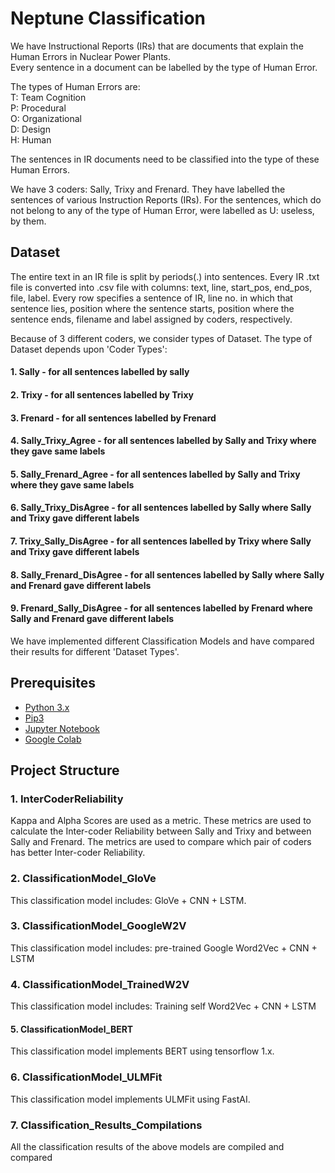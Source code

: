 # Neptune Classification

We have Instructional Reports (IRs) that are documents that explain the Human Errors in Nuclear Power Plants. <br>
Every sentence in a document can be labelled by the type of Human Error. <br>

The types of Human Errors are: <br>
T: Team Cognition <br>
P: Procedural <br>
O: Organizational <br>
D: Design <br>
H: Human <br>

The sentences in IR documents need to be classified into the type of these Human Errors.

We have 3 coders: Sally, Trixy and Frenard. They have labelled the sentences of various Instruction Reports (IRs).
For the sentences, which do not belong to any of the type of Human Error, were labelled as U: useless, by them.

## Dataset
The entire text in an IR file is split by periods(.) into sentences.
Every IR .txt file is converted into .csv file with columns: text, line, start_pos, end_pos, file, label.
Every row specifies a sentence of IR, line no. in which that sentence lies, position where the sentence
starts, position where the sentence ends, filename and label assigned by coders, respectively.

Because of 3 different coders, we consider types of Dataset. The type of Dataset depends upon 'Coder Types':
#### 1. Sally - for all sentences labelled by sally
#### 2. Trixy - for all sentences labelled by Trixy
#### 3. Frenard - for all sentences labelled by Frenard
#### 4. Sally_Trixy_Agree - for all sentences labelled by Sally and Trixy where they gave same labels
#### 5. Sally_Frenard_Agree - for all sentences labelled by Sally and Trixy where they gave same labels
#### 6. Sally_Trixy_DisAgree - for all sentences labelled by Sally where Sally and Trixy gave different labels
#### 7. Trixy_Sally_DisAgree - for all sentences labelled by Trixy where Sally and Trixy gave different labels
#### 8. Sally_Frenard_DisAgree - for all sentences labelled by Sally where Sally and Frenard gave different labels
#### 9. Frenard_Sally_DisAgree - for all sentences labelled by Frenard where Sally and Frenard gave different labels<br>

We have implemented different Classification Models and have compared their results for different 'Dataset Types'.

## Prerequisites
- <a href="https://realpython.com/installing-python/"> Python 3.x </a> 
- <a href="https://pip.pypa.io/en/stable/installing/"> Pip3 </a>
- <a href="https://jupyter.org/install"> Jupyter Notebook </a>
- <a href="https://colab.research.google.com/notebooks/intro.ipynb#recent=true"> Google Colab </a>

## Project Structure

### 1. InterCoderReliability
Kappa and Alpha Scores are used as a metric. These metrics are used to calculate the Inter-coder Reliability between 
Sally and Trixy and between Sally and Frenard. The metrics are used to compare which pair of coders has better 
Inter-coder Reliability.

### 2. ClassificationModel_GloVe
This classification model includes: GloVe + CNN + LSTM.

### 3. ClassificationModel_GoogleW2V
This classification model includes: pre-trained Google Word2Vec + CNN + LSTM

### 4. ClassificationModel_TrainedW2V
This classification model includes: Training self Word2Vec + CNN + LSTM

#### 5. ClassificationModel_BERT
This classification model implements BERT using tensorflow 1.x.

### 6. ClassificationModel_ULMFit
This classification model implements ULMFit using FastAI. 

### 7. Classification_Results_Compilations
All the classification results of the above models are compiled and compared
